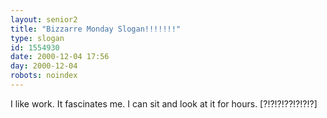 ```yaml
---
layout: senior2
title: "Bizzarre Monday Slogan!!!!!!!"
type: slogan
id: 1554930
date: 2000-12-04 17:56
day: 2000-12-04
robots: noindex
---
```

I like work. It fascinates me. I can sit and look at it for hours. [?!?!?!??!?!?!?]
